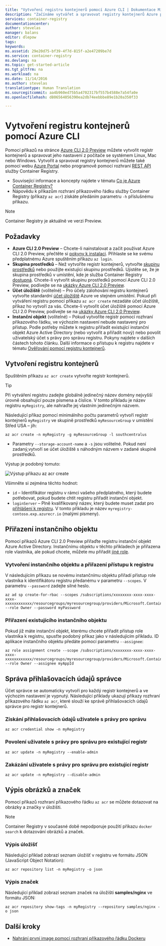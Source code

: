 ```yaml
---
title: "Vytvoření registru kontejnerů pomocí Azure CLI | Dokumentace Microsoftu"
description: "Začínáme vytvářet a spravovat registry kontejnerů Azure pomocí Azure CLI 2.0 Preview"
services: container-registry
documentationcenter: 
author: stevelas
manager: balans
editor: dlepow
tags: 
keywords: 
ms.assetid: 29e20d75-bf39-4f7d-815f-a2e47209be7d
ms.service: container-registry
ms.devlang: na
ms.topic: get-started-article
ms.tgt_pltfrm: na
ms.workload: na
ms.date: 11/14/2016
ms.author: stevelas
translationtype: Human Translation
ms.sourcegitcommit: aa4b960ed75b5a4702317bf557b4588e7a54fa0e
ms.openlocfilehash: d806564056390ea2db74eebbbe89e1b20a350f33

---
```

# <a name="create-a-container-registry-using-the-azure-cli"></a>Vytvoření registru kontejnerů pomocí Azure CLI
Pomocí příkazů na stránce [Azure CLI 2.0 Preview](https://github.com/Azure/azure-cli) můžete vytvořit registr kontejnerů a spravovat jeho nastavení z počítače se systémem Linux, Mac nebo Windows. Vytvořit a spravovat registry kontejnerů můžete také pomocí webu [Azure Portal](container-registry-get-started-portal.md) nebo programově pomocí rozhraní [REST API](https://go.microsoft.com/fwlink/p/?linkid=834376) služby Container Registry.


* Související informace a koncepty najdete v tématu [Co je Azure Container Registry?](container-registry-intro.md)
* Nápovědu k příkazům rozhraní příkazového řádku služby Container Registry (příkazy `az acr`) získáte předáním parametru `-h` příslušnému příkazu.

> [!NOTE]
> Container Registry je aktuálně ve verzi Preview.
> 
> 

## <a name="prerequisites"></a>Požadavky
* **Azure CLI 2.0 Preview** – Chcete-li nainstalovat a začít používat Azure CLI 2.0 Preview, přečtěte si [pokyny k instalaci](https://github.com/Azure/azure-cli/blob/master/README.rst). Přihlaste se ke svému předplatnému Azure spuštěním příkazu `az login`.
* **Skupina prostředků** – Než vytvoříte registr kontejnerů, vytvořte [skupinu prostředků](../azure-resource-manager/resource-group-overview.md#resource-groups) nebo použijte existující skupinu prostředků. Ujistěte se, že je skupina prostředků v umístění, kde je služba Container Registry [dostupná](https://azure.microsoft.com/regions/services/). Chcete-li vytvořit skupinu prostředků pomocí Azure CLI 2.0 Preview, podívejte se na [ukázky Azure CLI 2.0 Preview](https://github.com/Azure/azure-cli-samples/tree/master/arm). 
* **Účet úložiště** (volitelné) – Pro účely zálohování registru kontejnerů vytvořte standardní [účet úložiště](../storage/storage-introduction.md) Azure ve stejném umístění. Pokud při vytváření registru pomocí příkazu `az acr create` nezadáte účet úložiště, příkaz ho vytvoří za vás. Chcete-li vytvořit účet úložiště pomocí Azure CLI 2.0 Preview, podívejte se na [ukázky Azure CLI 2.0 Preview](https://github.com/Azure/azure-cli-samples/tree/master/storage).
* **Instanční objekt** (volitelné) – Pokud vytvoříte registr pomocí rozhraní příkazového řádku, ve výchozím nastavení nebude nastavený pro přístup. Podle potřeby můžete k registru přiřadit existující instanční objekt Azure Active Directory (nebo vytvořit a přiřadit nový) nebo povolit uživatelský účet s právy pro správu registru. Pokyny najdete v dalších částech tohoto článku. Další informace o přístupu k registru najdete v tématu [Ověřování pomocí registru kontejnerů](container-registry-authentication.md). 

## <a name="create-a-container-registry"></a>Vytvoření registru kontejnerů
Spuštěním příkazu `az acr create` vytvořte registr kontejnerů. 

> [!TIP]
> Při vytváření registru zadejte globálně jedinečný název domény nejvyšší úrovně obsahující pouze písmena a číslice. V tomto příkladu je název registru `myRegistry`, ale nahraďte jej vlastním jedinečným názvem. 
> 
> 

Následující příkaz pomocí minimálního počtu parametrů vytvoří registr kontejnerů `myRegistry` ve skupině prostředků `myResourceGroup` v umístění Střed USA – jih:

```azurecli
az acr create -n myRegistry -g myResourceGroup -l southcentralus
```

* Parametry `--storage-account-name` a `-s` jsou volitelné. Pokud není zadaný,vytvoří se účet úložiště s náhodným názvem v zadané skupině prostředků.

Výstup je podobný tomuto:

![Výstup příkazu az acr create](./media/container-registry-get-started-azure-cli/acr_create.png)


Všimněte si zejména těchto hodnot:

* `id` – Identifikátor registru v rámci vašeho předplatného, který budete potřebovat, pokud budete chtít registru přiřadit instanční objekt. 
* `loginServer` – Plně kvalifikovaný název, který budete muset zadat pro [přihlášení k registru](container-registry-authentication.md). V tomto příkladu je název `myregistry-contoso.exp.azurecr.io` (malými písmeny).

## <a name="assign-a-service-principal"></a>Přiřazení instančního objektu
Pomocí příkazů Azure CLI 2.0 Preview přiřaďte registru instanční objekt Azure Active Directory. Instančnímu objektu v těchto příkladech je přiřazena role vlastníka, ale pokud chcete, můžete mu přiřadit [jiné role](../active-directory/role-based-access-control-configure.md).

### <a name="create-a-service-principal-and-assign-access-to-the-registry"></a>Vytvoření instančního objektu a přiřazení přístupu k registru
V následujícím příkazu se novému instančnímu objektu přiřadí přístup role vlastníka k identifikátoru registru předanému v parametru `--scopes`. V parametru `--password` zadejte silné heslo.

```azurecli
az ad sp create-for-rbac --scopes /subscriptions/xxxxxxxx-xxxx-xxxx-xxxx-xxxxxxxxxxxx/resourcegroups/myresourcegroup/providers/Microsoft.ContainerRegistry/registries/myregistry --role Owner --password myPassword
```



### <a name="assign-an-existing-service-principal"></a>Přiřazení existujícího instančního objektu
Pokud již máte instanční objekt, kterému chcete přiřadit přístup role vlastníka k registru, spusťte podobný příkaz jako v následujícím příkladu. ID aplikace instančního objektu předáte pomocí parametru `--assignee`:

```azurecli
az role assignment create --scope /subscriptions/xxxxxxxx-xxxx-xxxx-xxxx-xxxxxxxxxxxx/resourcegroups/myresourcegroup/providers/Microsoft.ContainerRegistry/registries/myregistry --role Owner --assignee myAppId
```



## <a name="manage-admin-credentials"></a>Správa přihlašovacích údajů správce
Účet správce se automaticky vytvoří pro každý registr kontejnerů a ve výchozím nastavení je vypnutý. Následující příklady ukazují příkazy rozhraní příkazového řádku `az acr`, které slouží ke správě přihlašovacích údajů správce pro registr kontejnerů.

### <a name="obtain-admin-user-credentials"></a>Získání přihlašovacích údajů uživatele s právy pro správu
```azurecli
az acr credential show -n myRegistry
```

### <a name="enable-admin-user-for-an-existing-registry"></a>Povolení uživatele s právy pro správu pro existující registr
```azurecli
az acr update -n myRegistry --enable-admin
```

### <a name="disable-admin-user-for-an-existing-registry"></a>Zakázání uživatele s právy pro správu pro existující registr
```azurecli
az acr update -n myRegistry --disable-admin
```

## <a name="list-images-and-tags"></a>Výpis obrázků a značek
Pomocí příkazů rozhraní příkazového řádku `az acr` se můžete dotazovat na obrázky a značky v úložišti. 

> [!NOTE]
> Container Registry v současné době nepodporuje použití příkazu `docker search` k dotazování obrázků a značek.


### <a name="list-repositories"></a>Výpis úložišť
Následující příklad zobrazí seznam úložišť v registru ve formátu JSON (JavaScript Object Notation):

```azurecli
az acr repository list -n myRegistry -o json
```

### <a name="list-tags"></a>Výpis značek
Následující příklad zobrazí seznam značek na úložišti **samples/nginx** ve formátu JSON:

```azurecli
az acr repository show-tags -n myRegistry --repository samples/nginx -o json
```

## <a name="next-steps"></a>Další kroky
* [Nahrání první image pomocí rozhraní příkazového řádku Dockeru](container-registry-get-started-docker-cli.md)




<!--HONumber=Nov16_HO3-->


